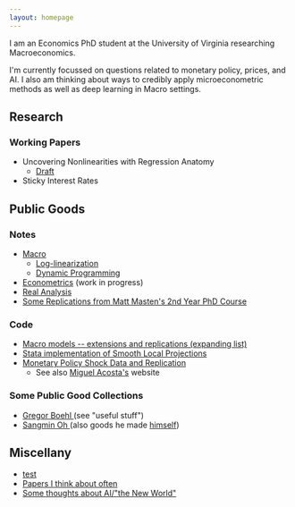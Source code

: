 ```yaml
---
layout: homepage
---
```


I am an Economics PhD student at the University of Virginia researching Macroeconomics.

I'm currently focussed on questions related to monetary policy, prices, and AI. I also am thinking about ways to credibly apply microeconometric methods as well as deep learning in Macro settings. 


## Research 

### Working Papers

* Uncovering Nonlinearities with Regression Anatomy
  * [Draft](../assets/Uncovering_Draft.pdf)
* Sticky Interest Rates

## Public Goods 

### Notes&nbsp;  
* [Macro](../assets/Macro.pdf) 
  *  [Log-linearization](../assets/mslides/log-linearization.pdf)
  *  [Dynamic Programming](../assets/mslides/dynamic-programming.pdf)
* [Econometrics](../assets/Metrics.pdf) (work in progress)
* [Real Analysis](../assets/AnalysisNotes.pdf)
* [Some Replications from Matt Masten's 2nd Year PhD Course](https://github.com/paulbousquet/StataReplication)

### Code 
- [Macro models -- extensions and replications (expanding list)](https://github.com/paulbousquet/Macro-Models)
- [Stata implementation of Smooth Local Projections](https://github.com/paulbousquet/SmoothLP)
- [Monetary Policy Shock Data and Replication](https://github.com/paulbousquet/data)
  - See also [Miguel Acosta's](https://www.acostamiguel.com/research.html) website 

### Some Public Good Collections
- [ Gregor Boehl ](https://gregorboehl.com/) (see "useful stuff")
- [Sangmin Oh ](https://sangmino.github.io/resources/) (also goods he made [himself](https://sangmino.github.io/public_goods/))

## Miscellany
- [test](../assets/papers.md)
- [Papers I think about often](../assets/papers.html)
- [Some thoughts about AI/"the New World"](../assets/new_world.html)
